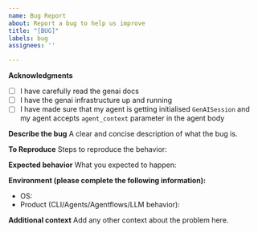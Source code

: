```yaml
---
name: Bug Report
about: Report a bug to help us improve
title: "[BUG]"
labels: bug
assignees: ''

---
```

**Acknowledgments**

- [ ] I have carefully read the genai docs
- [ ] I have the genai infrastructure up and running
- [ ] I have made sure that my agent is getting initialised `GenAISession` and my agent accepts `agent_context` parameter in the agent body

**Describe the bug**
A clear and concise description of what the bug is.

**To Reproduce**
Steps to reproduce the behavior:

**Expected behavior**
What you expected to happen:

**Environment (please complete the following information):**
- OS:
- Product (CLI/Agents/Agentflows/LLM behavior):

**Additional context**
Add any other context about the problem here.
